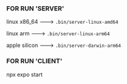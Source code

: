 ### FOR RUN 'SERVER'

linux x86_64 ---> `.bin/server-linux-amd64`

linux arm ---> `.bin/server-linux-arm64`

apple silicon ---> `.bin/server-darwin-arm64`

### FOR RUN 'CLIENT'

npx expo start
